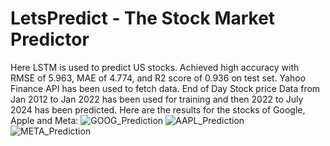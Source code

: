 # LetsPredict - The Stock Market Predictor 
Here LSTM is used to predict US stocks. 
Achieved high accuracy with RMSE of 5.963, MAE of 4.774, and R2 score of 0.936 on test set.
Yahoo Finance API has been used to fetch data. 
End of Day Stock price Data from Jan 2012 to Jan 2022 has been used for training and then 2022 to July 2024 has been predicted.
Here are the results for the stocks of Google, Apple and Meta:
![GOOG_Prediction](https://github.com/user-attachments/assets/14ae0b99-0f65-4732-be68-5d5ee28502aa)
![AAPL_Prediction](https://github.com/user-attachments/assets/8b185724-1b98-4737-98ff-12528c79efb6)
![META_Prediction](https://github.com/user-attachments/assets/20a4d2dc-f7c1-4335-a2fa-29a4762ef784)
